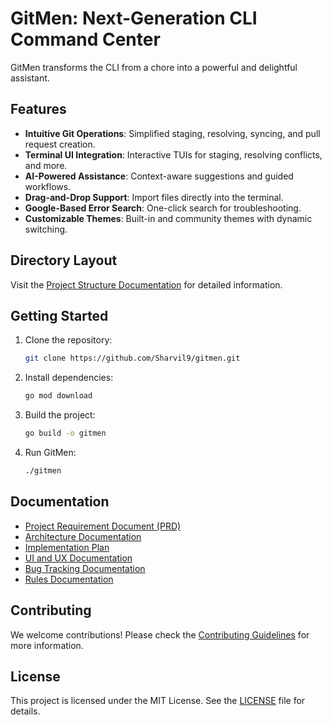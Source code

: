 # GitMen: Next-Generation CLI Command Center

GitMen transforms the CLI from a chore into a powerful and delightful assistant.

## Features
- **Intuitive Git Operations**: Simplified staging, resolving, syncing, and pull request creation.
- **Terminal UI Integration**: Interactive TUIs for staging, resolving conflicts, and more.
- **AI-Powered Assistance**: Context-aware suggestions and guided workflows.
- **Drag-and-Drop Support**: Import files directly into the terminal.
- **Google-Based Error Search**: One-click search for troubleshooting.
- **Customizable Themes**: Built-in and community themes with dynamic switching.

## Directory Layout
Visit the [Project Structure Documentation](docs/project-structure.md) for detailed information.

## Getting Started
1. Clone the repository:
    ```sh
    git clone https://github.com/Sharvil9/gitmen.git
    ```
2. Install dependencies:
    ```sh
    go mod download
    ```
3. Build the project:
    ```sh
    go build -o gitmen
    ```
4. Run GitMen:
    ```sh
    ./gitmen
    ```

## Documentation
- [Project Requirement Document (PRD)](docs/project-requirement.md)
- [Architecture Documentation](docs/architecture.md)
- [Implementation Plan](docs/implementation-plan.md)
- [UI and UX Documentation](docs/ui-ux.md)
- [Bug Tracking Documentation](docs/bug-tracking.md)
- [Rules Documentation](docs/rules.md)

## Contributing
We welcome contributions! Please check the [Contributing Guidelines](CONTRIBUTING.md) for more information.

## License
This project is licensed under the MIT License. See the [LICENSE](LICENSE) file for details.